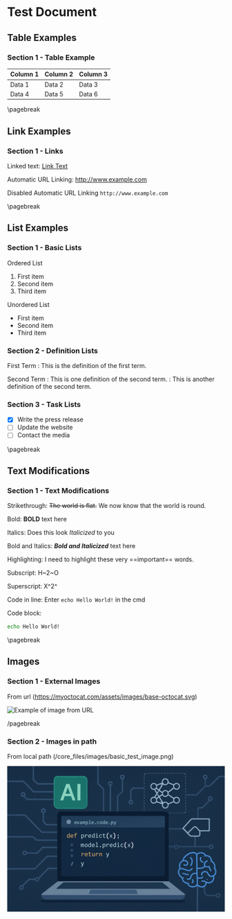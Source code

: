 
# Test Document

## Table Examples

### Section 1 - Table Example

| Column 1 | Column 2 | Column 3 |
|----------|----------|----------|
| Data 1   | Data 2   | Data 3   |
| Data 4   | Data 5   | Data 6   |

\pagebreak

## Link Examples

### Section 1 - Links

Linked text:
[Link Text](https://www.example.com)

Automatic URL Linking:
<http://www.example.com>

Disabled Automatic URL Linking
`http://www.example.com`

\pagebreak

## List Examples

### Section 1 - Basic Lists

Ordered List

1. First item
1. Second item
1. Third item

Unordered List

- First item
- Second item
- Third item

### Section 2 - Definition Lists

First Term
: This is the definition of the first term.

Second Term
: This is one definition of the second term.
: This is another definition of the second term.

### Section 3 - Task Lists

- [x] Write the press release
- [ ] Update the website
- [ ] Contact the media

\pagebreak

## Text Modifications

### Section 1 - Text Modifications

Strikethrough:
~~The world is flat.~~ We now know that the world is round.

Bold:
**BOLD** text here

Italics:
Does this look *Italicized* to you

Bold and Italics:
***Bold and Italicized*** text here

Highlighting:
I need to highlight these very ==important== words.

Subscript:
H~2~O

Superscript:
X^2^

Code in line:
Enter `echo Hello World!` in the cmd

Code block:

```bash
echo Hello World!
```

\pagebreak

## Images

### Section 1 - External Images

From url (<https://myoctocat.com/assets/images/base-octocat.svg>)

![Example of image from URL](https://myoctocat.com/assets/images/base-octocat.svg)

/pagebreak

### Section 2 - Images in path

From local path (/core_files/images/basic_test_image.png)

![Example of image from local path](core_files/images/basic_test_image.png)
